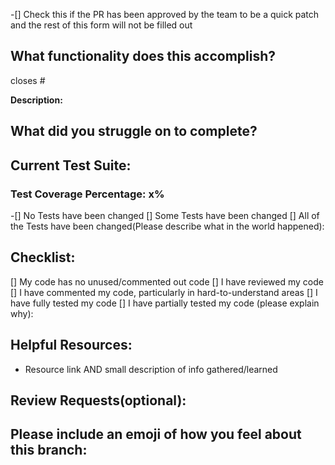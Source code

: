 -[] Check this if the PR has been approved by the team to be a quick patch and the rest of this form will not be filled out

## What functionality does this accomplish?
closes #

**Description:**


## What did you struggle on to complete?



## Current Test Suite:
### Test Coverage Percentage: x%
-[] No Tests have been changed
[] Some Tests have been changed
[] All of the Tests have been changed(Please describe what in the world happened):

## Checklist:
[] My code has no unused/commented out code
[] I have reviewed my code
[] I have commented my code, particularly in hard-to-understand areas
[] I have fully tested my code
[] I have partially tested my code (please explain why):

## Helpful Resources:
* Resource link AND small description of info gathered/learned



## Review Requests(optional):



## Please include an emoji of how you feel about this branch:
